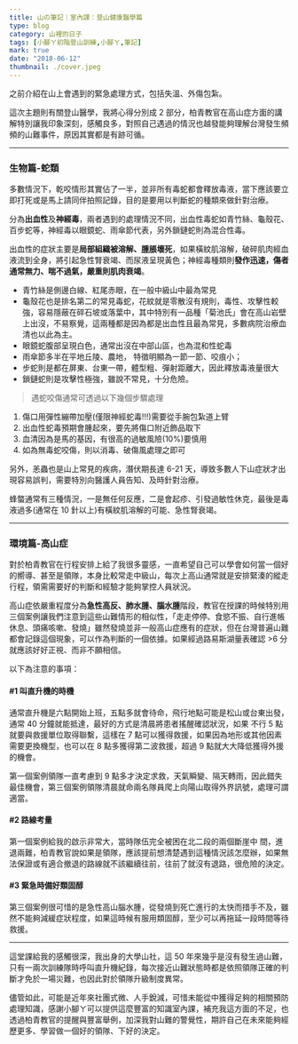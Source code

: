 ```yaml
---
title: 山の筆記｜室內課：登山健康醫學篇
type: blog
category: 山裡的日子
tags: [小腳ㄚ初階登山訓練,小腳ㄚ,筆記]
mark: true
date: "2018-06-12"
thumbnail: ./cover.jpeg
---
```

之前介紹在山上會遇到的緊急處理方式，包括失溫、外傷包紮。

這次主題則有關登山醫學，我將心得分別成 2 部分，柏青教官在高山症方面的講解特別讓我印象深刻，感觸良多，對照自己遇過的情況也越發能夠理解台灣發生頻頻的山難事件，原因其實都是有跡可循。

---

### 生物篇-蛇類

多數情況下，乾咬情形其實佔了一半，並非所有毒蛇都會釋放毒液，當下應該要立即打死或是馬上請同伴拍照記錄，目的是要用以判斷蛇的種類來做針對治療。

分為**出血性**及**神經毒**，兩者遇到的處理情況不同，出血性毒蛇如青竹絲、龜殼花、百步蛇等，神經毒以眼鏡蛇、雨傘節代表，另外鎖鏈蛇則為混合性毒。

出血性的症狀主要是**局部組織被溶解、腫脹壞死**，如果橫紋肌溶解，破碎肌肉經血液流到全身，將引起急性腎衰竭、而尿液呈現黃色；神經毒種類則**發作迅速，傷者通常無力、喘不過氣，嚴重則肌肉衰竭**。

* 青竹絲是側邊白線、紅尾赤眼，在一般中級山中最為常見
* 龜殼花也是排名第二的常見毒蛇，花紋就是零散沒有規則，毒性、攻擊性較強，容易隱蔽在碎石坡或落葉中，其中特別有一品種「菊池氏」會在高山岩壁上出沒，不易察覺，這兩種都是因為都是出血性且最為常見，多數病院治療血清也以此為主。
* 眼鏡蛇腹部呈現白色，通常出沒在中部山區，也為混和性蛇毒
* 雨傘節多半在平地丘陵、農地， 特徵明顯為一節一節、咬痕小；
* 步蛇則是都在屏東、台東一帶，體型粗、彈射距離大，因此釋放毒液量很大
* 鎖鏈蛇則是攻擊性極強，雖說不常見，十分危險。

> 遇蛇咬傷通常可透過以下幾個步驟處理
1. 傷口用彈性繃帶加壓(僅限神經蛇毒!!!)需要從手腕包紮道上臂
2. 出血性蛇毒預期會腫起來，要先將傷口附近飾品取下
3. 血清因為是馬的基因，有很高的過敏風險(10%)要慎用
4. 如為無毒蛇咬傷，則以消毒、破傷風處理之即可


另外，恙蟲也是山上常見的疾病，潛伏期長達 6-21 天，導致多數人下山症狀才出現容易誤判，需要特別向醫護人員告知、及時針對治療。

蜂螫通常有三種情況，一是無任何反應，二是會起疹、引發過敏性休克，最後是毒液過多(通常在 10 針以上)有橫紋肌溶解的可能、急性腎衰竭。

---

### 環境篇-高山症
對於柏青教官在行程安排上給了我很多靈感，一直希望自己可以學會如何當一個好的嚮導、甚至是領隊，本身比較常走中級山，每次上高山通常就是安排緊湊的縱走行程，領需需要好的判斷和經驗才能夠掌控人員狀況。

高山症依嚴重程度分為**急性高反、肺水腫、腦水腫**階段，教官在授課的時候特別用三個案例讓我們注意到這些山難情形的相似性，「走走停停、食慾不振、自行進帳休息、頭痛咳嗽、發燒」雖然發燒並非一般高山症應有的症狀，但在台灣普遍山難都會記錄這個現象，可以作為判斷的一個依據。如果經過路易斯湖量表確認 >6 分就應該好好正視、而非不願相信。

以下為注意的事項：

#### #1 叫直升機的時機
通常直升機是六點開始上班，五點多就會待命，飛行地點可能是松山或台東出發，通常 40 分鐘就能抵達，最好的方式是清晨將患者搖醒確認狀況，如果
不行 5 點就要與救援單位取得聯繫，這樣在 7 點可以獲得救援，如果因為地形或其他因素需要更換機型，也可以在 8 點多獲得第二波救援，超過 9 點就大大降低獲得外援的機會。

第一個案例領隊一直考慮到 9 點多才決定求救，天氣瞬變、隔天轉雨，因此錯失最佳機會，第三個案例領隊清晨就命兩名隊員爬上向陽山取得外界訊號，處理可謂適當。

#### #2 路線考量
第一個案例給我的啟示非常大，當時隊伍完全被困在北二段的兩個斷崖中 間，進退兩難，柏青教官說如果是領隊，應該提前想清楚遇到這種情況該怎麼辦，如果無法保證或有適合撤退的路線就不該繼續往前，往前了就沒有退路，很危險的決定。

#### #3 緊急時備好類固醇
第三個案例很可惜的是急性高山腦水腫，從發燒到死亡進行的太快而措手不及，雖然不能夠減緩症狀程度，如果這時候有服用類固醇，至少可以再拖延一段時間等待救援。

---

這堂課給我的感觸很深，我出身的大學山社，這 50 年來幾乎是沒有發生過山難， 只有一兩次訓練隊時呼叫直升機紀錄，每次接近山難狀態時都是依照領隊正確的判斷才免於一場災難，也因此對於領隊升級制度異常。

儘管如此，可能是近年來社團式微、人手銳減，可惜未能從中獲得足夠的相關預防處理知識，感謝小腳ㄚ可以提供這麼豐富的知識室內課，補充我這方面的不足，也透過柏青教官的提醒與豐富舉例，加深我對山難的警覺性，期許自己在未來能夠經歷更多、學習做一個好的領隊、下好的決定。